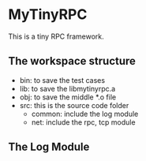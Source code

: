 # MyTinyRPC
This is a tiny RPC framework.

## The workspace structure
* bin: to save the test cases
* lib: to save the libmytinyrpc.a
* obj: to save the middle *.o file
* src: this is the source code folder
    * common: include the log module
    * net: include the rpc, tcp module

## The Log Module


